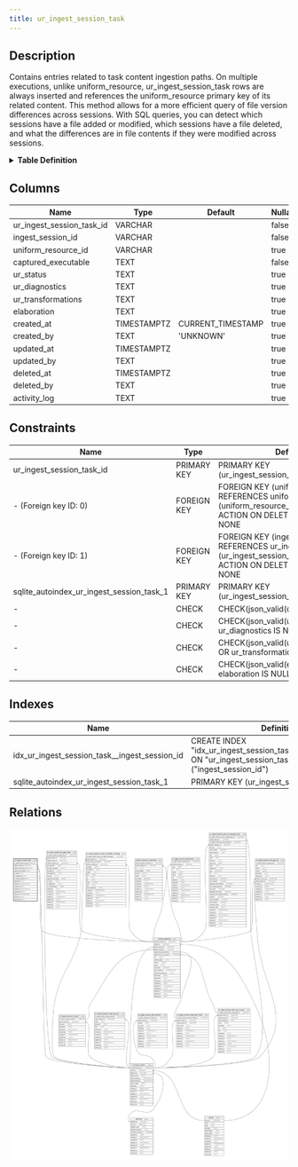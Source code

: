 ```yaml
---
title: ur_ingest_session_task
---
```


## Description

Contains entries related to task content ingestion paths. On multiple
executions, unlike uniform_resource, ur_ingest_session_task rows are always
inserted and references the uniform_resource primary key of its related content.
This method allows for a more efficient query of file version differences across
sessions. With SQL queries, you can detect which sessions have a file added or
modified, which sessions have a file deleted, and what the differences are in
file contents if they were modified across sessions.

<details>
<summary><strong>Table Definition</strong></summary>

```sql
CREATE TABLE "ur_ingest_session_task" (
    "ur_ingest_session_task_id" VARCHAR PRIMARY KEY NOT NULL,
    "ingest_session_id" VARCHAR NOT NULL,
    "uniform_resource_id" VARCHAR,
    "captured_executable" TEXT CHECK(json_valid(captured_executable)) NOT NULL,
    "ur_status" TEXT,
    "ur_diagnostics" TEXT CHECK(json_valid(ur_diagnostics) OR ur_diagnostics IS NULL),
    "ur_transformations" TEXT CHECK(json_valid(ur_transformations) OR ur_transformations IS NULL),
    "elaboration" TEXT CHECK(json_valid(elaboration) OR elaboration IS NULL),
    "created_at" TIMESTAMPTZ DEFAULT CURRENT_TIMESTAMP,
    "created_by" TEXT DEFAULT 'UNKNOWN',
    "updated_at" TIMESTAMPTZ,
    "updated_by" TEXT,
    "deleted_at" TIMESTAMPTZ,
    "deleted_by" TEXT,
    "activity_log" TEXT,
    FOREIGN KEY("ingest_session_id") REFERENCES "ur_ingest_session"("ur_ingest_session_id"),
    FOREIGN KEY("uniform_resource_id") REFERENCES "uniform_resource"("uniform_resource_id")
)
```

</details>

## Columns

| Name                      | Type        | Default           | Nullable | Parents                                                                             | Comment                                                 |
| ------------------------- | ----------- | ----------------- | -------- | ----------------------------------------------------------------------------------- | ------------------------------------------------------- |
| ur_ingest_session_task_id | VARCHAR     |                   | false    |                                                                                     | {"isSqlDomainZodDescrMeta":true,"isVarChar":true}       |
| ingest_session_id         | VARCHAR     |                   | false    | [ur_ingest_session](/surveilr/reference/db/surveilr-state-schema/ur_ingest_session) | {"isSqlDomainZodDescrMeta":true,"isVarChar":true}       |
| uniform_resource_id       | VARCHAR     |                   | true     | [uniform_resource](/surveilr/reference/db/surveilr-state-schema/uniform_resource)   | {"isSqlDomainZodDescrMeta":true,"isVarChar":true}       |
| captured_executable       | TEXT        |                   | false    |                                                                                     | {"isSqlDomainZodDescrMeta":true,"isJsonText":true}      |
| ur_status                 | TEXT        |                   | true     |                                                                                     |                                                         |
| ur_diagnostics            | TEXT        |                   | true     |                                                                                     | {"isSqlDomainZodDescrMeta":true,"isJsonText":true}      |
| ur_transformations        | TEXT        |                   | true     |                                                                                     | {"isSqlDomainZodDescrMeta":true,"isJsonText":true}      |
| elaboration               | TEXT        |                   | true     |                                                                                     | {"isSqlDomainZodDescrMeta":true,"isJsonText":true}      |
| created_at                | TIMESTAMPTZ | CURRENT_TIMESTAMP | true     |                                                                                     |                                                         |
| created_by                | TEXT        | 'UNKNOWN'         | true     |                                                                                     |                                                         |
| updated_at                | TIMESTAMPTZ |                   | true     |                                                                                     |                                                         |
| updated_by                | TEXT        |                   | true     |                                                                                     |                                                         |
| deleted_at                | TIMESTAMPTZ |                   | true     |                                                                                     |                                                         |
| deleted_by                | TEXT        |                   | true     |                                                                                     |                                                         |
| activity_log              | TEXT        |                   | true     |                                                                                     | {"isSqlDomainZodDescrMeta":true,"isJsonSqlDomain":true} |

## Constraints

| Name                                      | Type        | Definition                                                                                                                             |
| ----------------------------------------- | ----------- | -------------------------------------------------------------------------------------------------------------------------------------- |
| ur_ingest_session_task_id                 | PRIMARY KEY | PRIMARY KEY (ur_ingest_session_task_id)                                                                                                |
| - (Foreign key ID: 0)                     | FOREIGN KEY | FOREIGN KEY (uniform_resource_id) REFERENCES uniform_resource (uniform_resource_id) ON UPDATE NO ACTION ON DELETE NO ACTION MATCH NONE |
| - (Foreign key ID: 1)                     | FOREIGN KEY | FOREIGN KEY (ingest_session_id) REFERENCES ur_ingest_session (ur_ingest_session_id) ON UPDATE NO ACTION ON DELETE NO ACTION MATCH NONE |
| sqlite_autoindex_ur_ingest_session_task_1 | PRIMARY KEY | PRIMARY KEY (ur_ingest_session_task_id)                                                                                                |
| -                                         | CHECK       | CHECK(json_valid(captured_executable))                                                                                                 |
| -                                         | CHECK       | CHECK(json_valid(ur_diagnostics) OR ur_diagnostics IS NULL)                                                                            |
| -                                         | CHECK       | CHECK(json_valid(ur_transformations) OR ur_transformations IS NULL)                                                                    |
| -                                         | CHECK       | CHECK(json_valid(elaboration) OR elaboration IS NULL)                                                                                  |

## Indexes

| Name                                          | Definition                                                                                                    |
| --------------------------------------------- | ------------------------------------------------------------------------------------------------------------- |
| idx_ur_ingest_session_task__ingest_session_id | CREATE INDEX "idx_ur_ingest_session_task__ingest_session_id" ON "ur_ingest_session_task"("ingest_session_id") |
| sqlite_autoindex_ur_ingest_session_task_1     | PRIMARY KEY (ur_ingest_session_task_id)                                                                       |

## Relations

![er](../../../../../assets/ur_ingest_session_task.svg)
